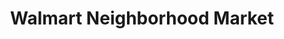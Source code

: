 ---
title: "Walmart Neighborhood Market"
url: /locust-grove/walmart-neighborhood-market/
shop: Supermarkt
---